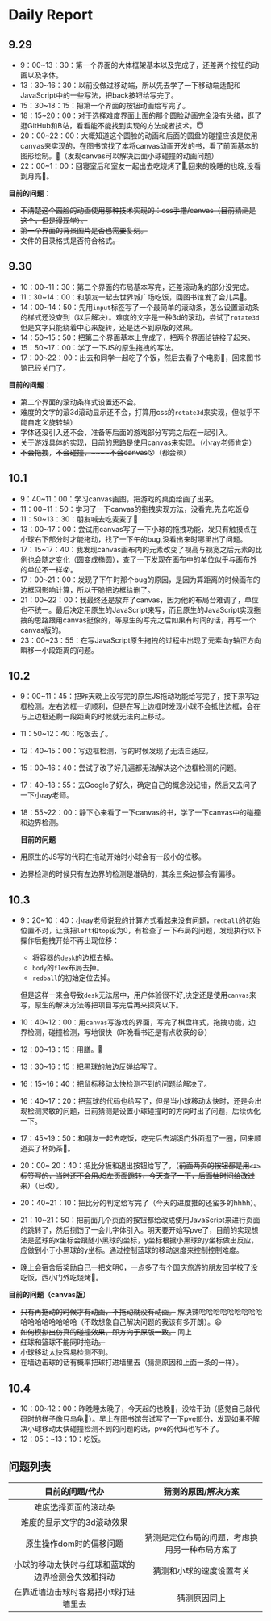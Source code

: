 # Daily Report

## 9.29

- 9：00~13：30：第一个界面的大体框架基本以及完成了，还差两个按钮的动画以及字体。
- 13：30~16：30：以前没做过移动端，所以先去学了一下移动端适配和JavaScript中的一些写法，把back按钮给写完了。
- 15：30~18：15：把第一个界面的按钮动画给写完了。
- 18：15~20：00：对于选择难度界面上面的那个圆脸动画完全没有头绪，逛了逛GitHub和B站，看看能不能找到实现的方法或者技术。:innocent:
- 20：00~22：00：大概知道这个圆脸的动画和后面的圆盘的碰撞应该是使用canvas来实现的，在图书馆找了本将canvas动画开发的书，看了前面基本的图形绘制。:book:（发现canvas可以解决后面小球碰撞的动画问题）
- 22：00~1：00：回寝室后和室友一起出去吃烧烤了:meat_on_bone:,回来的晚睡的也晚,没看到月亮:triumph:。

**目前的问题**：
+ ~~不清楚这个圆脸的动画使用那种技术实现的：css手撸/canvas（目前猜测是这个，但是得现学）。~~
+ ~~第一个界面的背景图片是否也需要复刻。~~
+ ~~文件的目录格式是否符合格式。~~

## 9.30

- 10：00~11：30：第二个界面的布局基本写完，还差滚动条的部分没完成。
- 11：30~14：00：和朋友一起去世界城广场吃饭，回图书馆发了会儿呆:musical_note:。
- 14：00~14：50：先用`input`标签写了一个最简单的滚动条，怎么设置滚动条的样式还没查到（以后解决）。难度的文字是一种3d的滚动，尝试了`rotate3d`但是文字只能绕着中心来旋转，还是达不到原版的效果。
- 14：50~15：50：把第二个界面基本上完成了，把两个界面给链接了起来。
- 15：50~17：00：学了一下JS的原生拖拽的写法。
- 17：00~22：00：出去和同学一起吃了个饭，然后去看了个电影:movie_camera:，回来图书馆已经关门了。

**目前的问题**：

- 第二个界面的滚动条样式设置还不会。
- 难度的文字的滚3d滚动显示还不会，打算用css的`rotate3d`来实现，但似乎不能自定义旋转轴）
- 字体还没引入还不会，准备等后面的游戏部分写完之后在一起引入。
- 关于游戏具体的实现，目前的思路是使用canvas来实现。（小ray老师肯定）
-  ~~不会拖拽~~，~~不会碰撞，~~~~不会canvas~~:dizzy_face:（都会辣）

## 10.1

- 9：40~11：00：学习canvas画图，把游戏的桌面给画了出来。
- 11：00~11：50：学习了一下canvas的拖拽实现方法，没看完,先去吃饭:yum:
- 11：50~13：30：朋友喊去吃麦麦了:hamburger:
- 13：00~17：00：尝试用canvas写了一下小球的拖拽功能，发只有触摸点在小球右下部分时才能拖动，找了一下午的bug,没看出来时哪里出了问题。
- 17：15~17：40：我发现canvas画布内的元素改变了视高与视宽之后元素的比例也会随之变化（圆变成椭圆），查了一下发现在画布中的单位似乎与画布外的单位不一样:dizzy_face:。
- 17：00~21：00：发现了下午时那个bug的原因，是因为算距离的时候画布的边框回影响计算，所以干脆把边框给删了。
- 21：00~22：00：我最终还是放弃了canvas，因为他的布局台难调了，单位也不统一。最后决定用原生的JavaScript来写，而且原生的JavaScript实现拖拽的思路跟用canvas挺像的，等原生的写完之后如果有时间的话，再写一个canvas版的。
- 23：00~23：55：在写JavaScript原生拖拽的过程中出现了元素向y轴正方向瞬移一小段距离的问题。

## 10.2

- 9：00~11：45：把昨天晚上没写完的原生JS拖动功能给写完了，接下来写边框检测。左右边框一切顺利，但是在写上边框时发现小球不会抵住边框，会在与上边框还剩一段距离的时候就无法向上移动。

- 11：50~12：40：吃饭去了。

- 12：40~15：00：写边框检测，写的时候发现了无法自适应。

- 15：00~16：40：尝试了改了好几遍都无法解决这个边框检测的问题。

- 17：40~18：55：去Google了好久，确定自己的概念没记错，然后又去问了一下小ray老师。

- 18：55~22：00：静下心来看了一下canvas的书，学了一下canvas中的碰撞和边界检测。

  **目前的问题**

- 用原生的JS写的代码在拖动开始时小球会有一段小的位移。
- 边界检测的时候只有左边界的检测是准确的，其余三条边都会有偏移。

## 10.3

- 9：20~10：40：小ray老师说我的计算方式看起来没有问题，`redball`的初始位置不对，让我把`left`和`top`设为0，有检查了一下布局的问题，发现执行以下操作后拖拽开始不再出现位移：

  - 将容器的`desk`的边框去掉。
  - `body`的`flex`布局去掉。
  - `redball`的初始定位去掉。

  但是这样一来会导致`desk`无法居中，用户体验很不好,决定还是使用`canvas`来写，原生的解决方法等把项目写完后再来探究以下。

- 10：40~12：00：用`canvas`写游戏的界面，写完了棋盘样式，拖拽功能，边界检测，碰撞检测，写地很快（昨晚看书还是有点收获的:smiley:）

- 12：00~13：15：用膳。:rice:

- 13：30~16：15：把黑球的触边反弹给写了。

- 16：15~16：40：把鼠标移动太快检测不到的问题给解决了。

- 16：40~17：20：把蓝球的代码也给写了，但是当小球移动太快时，还是会出现检测灵敏的问题，目前猜测是设置小球碰撞时的方向时出了问题，后续优化一下。

- 17：45~19：50：和朋友一起去吃饭，吃完后去湖溪门外面逛了一圈，回来顺道买了杯奶茶:tea:。

- 20：00~ 20：40：把比分板和退出按钮给写了，（~~前面两页的按钮都是用`<a>`标签写的，当时还不会用JS左页面跳转，今天查了一下，后面抽时间给改过来~~）（已改）。

- 20：40~21：10：把比分的判定给写完了（今天的进度推的还蛮多的hhhh）。

- 21：10~21：50：把前面几个页面的按钮都给改成使用JavaScript来进行页面的跳转了，然后捯饬了一会儿字体引入。明天要开始写pve了，目前的实现想法是蓝球的x坐标会跟随小黑球的坐标，y坐标根据小黑球的y坐标做出反应，应做到小于小黑球的y坐标。通过控制蓝球的移动速度来控制控制难度。

- 晚上会宿舍后奖励自己一把文明6，一点多了有个国庆旅游的朋友回学校了没吃饭，西小门外吃烧烤:beer:。

**目前的问题（canvas版）**

- ~~只有再拖动的时候才有动画，不拖动就没有动画。~~ 解决辣哈哈哈哈哈哈哈哈哈哈哈哈哈哈哈哈哈（不敢想象自己解决问题的我该有多开朗）。:laughing:
- ~~如何模拟出仿真的碰撞效果，即方向于原版一致。~~ 同上
- ~~红球和篮球不能同时拖动。~~
- 小球移动太快容易检测不到。
- 在墙边击球的话有概率把球打进墙里去（猜测原因和上面一条的一样）。

## 10.4

- 10：00~12：00：昨晚睡太晚了，今天起的也晚:dizzy:，没啥干劲（感觉自己敲代码时的样子像只乌龟:turtle:）。早上在图书馆尝试写了一下pve部分，发现如果不解决小球移动太快碰撞检测不到的问题的话，pve的代码也写不了。
- 12：05：~13：10：吃饭。

## 问题列表

|                  目前的问题/代办                   |              猜测的原因/解决方案               |
| :------------------------------------------------: | :--------------------------------------------: |
|                难度选择页面的滚动条                |                                                |
|             难度的显示文字的3d滚动效果             |                                                |
|              原生操作dom时的偏移问题               | 猜测是定位布局的问题，考虑换用另一种布局方案了 |
| 小球的移动太快时与红球和蓝球的边界检测会失效和抖动 |            猜测和小球的速度设置有关            |
|        在靠近墙边击球时容易把小球打进墙里去        |                  猜测原因同上                  |
